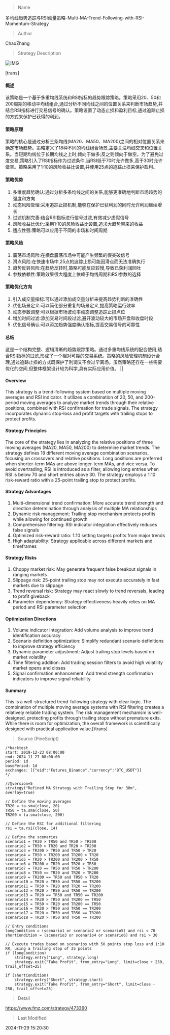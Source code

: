 
> Name

多均线趋势追踪与RSI动量策略-Multi-MA-Trend-Following-with-RSI-Momentum-Strategy

> Author

ChaoZhang

> Strategy Description

![IMG](https://www.fmz.com/upload/asset/11549e253ad10783ca4.png)

[trans]
#### 概述
该策略是一个基于多重均线系统和RSI指标的趋势跟踪策略。策略采用20、50和200周期的移动平均线组合,通过分析不同均线之间的位置关系来判断市场趋势,并结合RSI指标进行交易信号的确认。策略设置了动态止损和盈利目标,通过追踪止损的方式来保护已获得的利润。

#### 策略原理
策略的核心是通过分析三条均线(MA20、MA50、MA200)之间的相对位置关系来确定市场趋势。策略定义了18种不同的均线组合场景,主要关注均线交叉和位置关系。当短期均线位于长期均线之上时,倾向于做多;反之则倾向于做空。为了避免过度交易,策略引入了RSI指标作为过滤条件,当RSI低于70时允许做多,高于30时允许做空。策略采用了1:10的风险收益比设置,并使用25点的追踪止损来保护盈利。

#### 策略优势
1. 多维度趋势确认:通过分析多条均线之间的关系,能够更准确地判断市场趋势的强度和方向
2. 动态风险管理:采用追踪止损机制,能够在保护已获利润的同时允许利润继续增长
3. 过滤机制完善:结合RSI指标进行信号过滤,有效减少虚假信号
4. 风险收益比优化:采用1:10的风险收益比设置,追求大趋势带来的收益
5. 适应性强:策略可以应用于不同的市场和时间周期

#### 策略风险
1. 震荡市场风险:在横盘震荡市场中可能产生频繁的假突破信号
2. 滑点风险:在快速市场中,25点的追踪止损可能因滑点而无法准确执行
3. 趋势反转风险:在趋势反转时,策略可能反应较慢,导致已获利润回吐
4. 参数依赖性:策略效果很大程度上依赖于均线周期和RSI参数的选择

#### 策略优化方向
1. 引入成交量指标:可以通过添加成交量分析来提高趋势判断的准确性
2. 优化场景定义:可以简化部分重复的场景定义,提高策略运行效率
3. 动态参数调整:可以根据市场波动率动态调整追踪止损点位
4. 增加时间过滤:添加交易时间段过滤,避开波动较大的市场开盘和收盘时段
5. 优化信号确认:可以添加趋势强度确认指标,提高交易信号的可靠性

#### 总结
这是一个结构完整、逻辑清晰的趋势跟踪策略。通过多重均线系统的配合使用,结合RSI指标的过滤,形成了一个相对可靠的交易系统。策略的风险管理机制设计合理,通过追踪止损的方式既保护了利润又不会过早离场。虽然策略还存在一些需要优化的空间,但整体框架设计较为科学,具有实际应用价值。 || 

#### Overview
This strategy is a trend-following system based on multiple moving averages and RSI indicator. It utilizes a combination of 20, 50, and 200-period moving averages to analyze market trends through their relative positions, combined with RSI confirmation for trade signals. The strategy incorporates dynamic stop-loss and profit targets with trailing stops to protect profits.

#### Strategy Principles
The core of the strategy lies in analyzing the relative positions of three moving averages (MA20, MA50, MA200) to determine market trends. The strategy defines 18 different moving average combination scenarios, focusing on crossovers and relative positions. Long positions are preferred when shorter-term MAs are above longer-term MAs, and vice versa. To avoid overtrading, RSI is introduced as a filter, allowing long entries when RSI is below 70 and short entries above 30. The strategy employs a 1:10 risk-reward ratio with a 25-point trailing stop to protect profits.

#### Strategy Advantages
1. Multi-dimensional trend confirmation: More accurate trend strength and direction determination through analysis of multiple MA relationships
2. Dynamic risk management: Trailing stop mechanism protects profits while allowing for continued growth
3. Comprehensive filtering: RSI indicator integration effectively reduces false signals
4. Optimized risk-reward ratio: 1:10 setting targets profits from major trends
5. High adaptability: Strategy applicable across different markets and timeframes

#### Strategy Risks
1. Choppy market risk: May generate frequent false breakout signals in ranging markets
2. Slippage risk: 25-point trailing stop may not execute accurately in fast markets due to slippage
3. Trend reversal risk: Strategy may react slowly to trend reversals, leading to profit giveback
4. Parameter dependency: Strategy effectiveness heavily relies on MA period and RSI parameter selection

#### Optimization Directions
1. Volume indicator integration: Add volume analysis to improve trend identification accuracy
2. Scenario definition optimization: Simplify redundant scenario definitions to improve strategy efficiency
3. Dynamic parameter adjustment: Adjust trailing stop levels based on market volatility
4. Time filtering addition: Add trading session filters to avoid high volatility market opens and closes
5. Signal confirmation enhancement: Add trend strength confirmation indicators to improve signal reliability

#### Summary
This is a well-structured trend-following strategy with clear logic. The combination of multiple moving average systems with RSI filtering creates a relatively reliable trading system. The risk management mechanism is well-designed, protecting profits through trailing stops without premature exits. While there is room for optimization, the overall framework is scientifically designed with practical application value.[/trans]



> Source (PineScript)

``` pinescript
/*backtest
start: 2019-12-23 08:00:00
end: 2024-11-27 08:00:00
period: 1d
basePeriod: 1d
exchanges: [{"eid":"Futures_Binance","currency":"BTC_USDT"}]
*/

//@version=5
strategy("Refined MA Strategy with Trailing Stop for 30m", overlay=true)

// Define the moving averages
TR20 = ta.sma(close, 20)
TR50 = ta.sma(close, 50)
TR200 = ta.sma(close, 200)

// Define the RSI for additional filtering
rsi = ta.rsi(close, 14)

// Define the scenarios
scenario1 = TR20 > TR50 and TR50 > TR200
scenario2 = TR50 > TR20 and TR20 > TR200
scenario3 = TR200 > TR50 and TR50 > TR20
scenario4 = TR50 > TR200 and TR200 > TR20
scenario5 = TR20 > TR200 and TR200 > TR50
scenario6 = TR200 > TR20 and TR20 > TR50
scenario7 = TR20 == TR50 and TR50 > TR200
scenario8 = TR50 == TR20 and TR20 > TR200
scenario9 = TR200 == TR50 and TR50 > TR20
scenario10 = TR20 > TR50 and TR50 == TR200
scenario11 = TR50 > TR20 and TR20 == TR200
scenario12 = TR20 > TR50 and TR50 == TR200
scenario13 = TR20 == TR50 and TR50 == TR200
scenario14 = TR20 > TR50 and TR200 == TR50
scenario15 = TR50 > TR20 and TR200 == TR50
scenario16 = TR20 > TR50 and TR50 == TR200
scenario17 = TR20 > TR50 and TR50 == TR200
scenario18 = TR20 > TR50 and TR50 == TR200

// Entry conditions
longCondition = (scenario1 or scenario2 or scenario5) and rsi < 70
shortCondition = (scenario3 or scenario4 or scenario6) and rsi > 30

// Execute trades based on scenarios with 50 points stop loss and 1:10 RR, using a trailing stop of 25 points
if (longCondition)
    strategy.entry("Long", strategy.long)
    strategy.exit("Take Profit", from_entry="Long", limit=close + 250, trail_offset=25)

if (shortCondition)
    strategy.entry("Short", strategy.short)
    strategy.exit("Take Profit", from_entry="Short", limit=close - 250, trail_offset=25)

```

> Detail

https://www.fmz.com/strategy/473360

> Last Modified

2024-11-29 15:20:30
